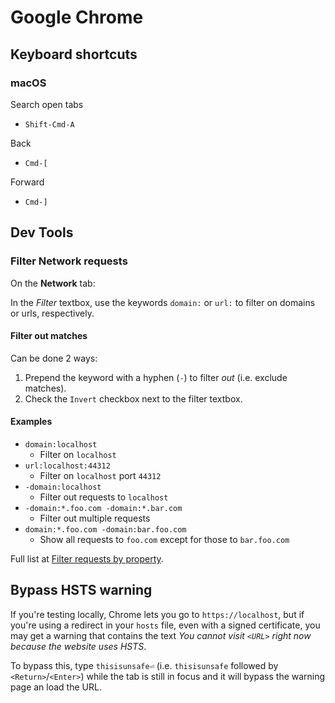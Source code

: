 # Google Chrome

## Keyboard shortcuts

### macOS

Search open tabs

- `Shift-Cmd-A`

Back

- `Cmd-[`

Forward

- `Cmd-]`

## Dev Tools

### Filter Network requests

On the **Network** tab:

In the _Filter_ textbox, use the keywords `domain:` or `url:` to filter on domains or urls, respectively.

#### Filter out matches

Can be done 2 ways:

1. Prepend the keyword with a hyphen (`-`) to filter _out_ (i.e. exclude matches).
2. Check the `Invert` checkbox next to the filter textbox.

#### Examples

- `domain:localhost`
  - Filter on `localhost`
- `url:localhost:44312`
  - Filter on `localhost` port `44312`
- `-domain:localhost`
  - Filter out requests to `localhost`
- `-domain:*.foo.com -domain:*.bar.com`
  - Filter out multiple requests
- `domain:*.foo.com -domain:bar.foo.com`
  - Show all requests to `foo.com` except for those to `bar.foo.com`

Full list at [Filter requests by property](https://developer.chrome.com/docs/devtools/network/reference#filter-by-property).

## Bypass HSTS warning

If you're testing locally, Chrome lets you go to `https://localhost`, but if you're using a redirect in your `hosts` file, even with a signed
certificate, you may get a warning that contains the text _You cannot visit `<URL>` right now because the website uses HSTS_.

To bypass this, type `thisisunsafe⏎` (i.e. `thisisunsafe` followed by `<Return>`/`<Enter>`) while the tab is still in focus and it will bypass the
warning page an load the URL.
